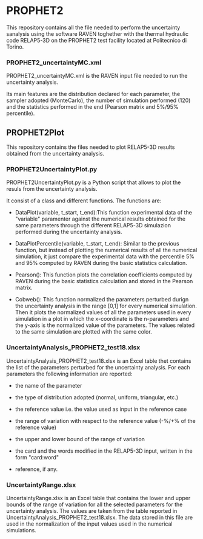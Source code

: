# PROPHET2
This repository contains all the file needed to perform the uncertainty sanalysis using the software RAVEN toghether with the thermal hydraulic code RELAP5-3D on the PROPHET2 test facility located at Politecnico di Torino.

### PROPHET2_uncertaintyMC.xml
PROPHET2_uncertaintyMC.xml is the RAVEN input file needed to run the uncertainty analysis.

Its main features are the distribution declared for each parameter, the sampler adopted (MonteCarlo), the number of simulation performed (120) and the statistics performed in the end (Pearson matrix and 5%/95% percentile).

## PROPHET2Plot
This repository contains the files needed to plot RELAP5-3D results obtained from the uncertainty analysis.

### PROPHET2UncertaintyPlot.py
PROPHET2UncertaintyPlot.py is a Python script that allows to plot the resuls from the uncertainty analysis.

It consist of a class and different functions. The functions are:

- DataPlot(variable, t_start, t_end):This function experimental data of the "variable" paramenter against the numerical results obtained for the same parameters through the different RELAP5-3D simulazion performed during the uncertainty analysis.
  
- DataPlotPercentile(variable, t_start, t_end): Similar to the previous function, but instead of plotting the numerical results of all the numerical simulation, it just compare the experimental data with the percentile 5% and 95% computed by RAVEN during the basic statistics calculation.
  
- Pearson(): This function plots the correlation coefficients computed by RAVEN during the basic statistics calculation and stored in the Pearson matrix.
  
- Cobweb(): This function normalized the parameters perturbed durign the uncertainty analysis in the range [0,1] for every numerical simulation. Then it plots the normalized values of all the parameters used in every simulation in a plot in which the x-coordinate  is the n-parameters and the y-axis is the normalized value of the parameters. The values related to the same simulation are plotted  with the same color.

### UncertaintyAnalysis_PROPHET2_test18.xlsx
UncertaintyAnalysis_PROPHET2_test18.xlsx is an Excel table thet contains the list of the parameters perturbed for the uncertainty analysis. For each parameters the following information are reported:

- the name of the parameter

- the type of distribution adopted (normal, uniform, triangular, etc.)

- the reference value i.e. the value used as input in the reference case

- the range of variation with respect to the reference value (-%/+% of the reference value)

- the upper and lower bound of the range of variation

- the card and the words modified in the RELAP5-3D input, written in the form "card:word"

- reference, if any.

### UncertaintyRange.xlsx
UncertaintyRange.xlsx is an Excel table that contains the lower and upper bounds of the range of variation for all the selected parameters for the uncertainty analysis. The values are taken from the table reported in UncertaintyAnalysis_PROPHET2_test18.xlsx. The data stored in this file are used in the normalization of the input values used in the numerical simulations.